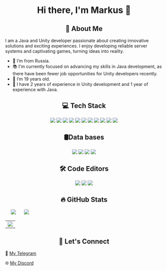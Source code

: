 <h1 align= "center"> Hi there, I'm Markus 👋</h1>

<h2 align= "center"> 🌟 About Me</h2>
I am a Java and Unity developer passionate about creating innovative solutions and exciting experiences. I enjoy developing reliable server systems and captivating games, turning ideas into reality.

- 🌊 I’m from Russia.
- 📚 I'm currently focused on advancing my skills in Java development, as there have been fewer job opportunities for Unity developers recently.
- 🧮 I’m 19 years old.
- 🔗 I have 2 years of experience in Unity development and 1 year of experience with Java.



<div align = "center">
    <h2>💻 Tech Stack</h2>
    <img src="https://img.shields.io/badge/Spring%20Boot-6DB33F?logo=springboot&logoColor=fff"/>
    <img src="https://img.shields.io/badge/HTML-%23E34F26.svg?logo=html5&logoColor=white"/>
    <img src="https://img.shields.io/badge/CSS-1572B6?logo=css3&logoColor=fff"/>
    <img src="https://img.shields.io/badge/JSON-000?logo=json&logoColor=fff"/>
    <img src="https://img.shields.io/badge/JavaScript-F7DF1E?logo=javascript&logoColor=000"/>
    <img src="https://img.shields.io/badge/Linux-FCC624?logo=linux&logoColor=black"/>
    <img src="https://img.shields.io/badge/Docker-2496ED?logo=docker&logoColor=fff"/>
    <img src="https://img.shields.io/badge/Java-%23ED8B00.svg?logo=openjdk&logoColor=white"/>
    <img src="https://img.shields.io/badge/Unity-%23000000.svg?logo=unity&logoColor=white"/>
    <img src="https://custom-icon-badges.demolab.com/badge/C%23-%23239120.svg?logo=cshrp&logoColor=white"/>
    <img src="https://img.shields.io/badge/Kubernetes-326CE5?logo=kubernetes&logoColor=fff"/>
    <h2>🛢Data bases</h2>
    <img src="https://img.shields.io/badge/Postgres-%23316192.svg?logo=postgresql&logoColor=white"/>
    <img src="https://img.shields.io/badge/MongoDB-%234ea94b.svg?logo=mongodb&logoColor=white"/>
    <img src="https://img.shields.io/badge/MySQL-4479A1?logo=mysql&logoColor=fff"/>
    <img src="https://img.shields.io/badge/AWS-%23FF9900.svg?logo=amazon-web-services&logoColor=white"/>
    <h2>🛠️ Code Editors</h2>
    <img src="https://img.shields.io/badge/IntelliJIDEA-000000.svg?logo=intellij-idea&logoColor=white"/>
    <img src="https://img.shields.io/badge/Rider-000?logo=rider&logoColor=fff"/>
    <img src="https://custom-icon-badges.demolab.com/badge/Visual%20Studio%20Code-0078d7.svg?logo=vsc&logoColor=white"/>
</div>
<h2 align= "center"> 🔥 GitHub Stats</h2>

<table class = "tab" style = "border-collapse: separate; border-spacing: 10px 0;">
    <tr>
        <td>
            <img src="https://github-readme-stats.vercel.app/api?username=Vouldvel1&show_icons=true&theme=radical"/>
        </td>
        <td>
            <img src="https://streak-stats.demolab.com?user=Vouldvel1&theme=radical">
        </td>
    </tr>
</table>
<table>
  <tr>
        <td>
            <img src="https://github-readme-activity-graph.vercel.app/graph?username=VouldVel1&theme=github-compact"/>
        </td>
    </tr>
</table>

<h2 align= "center"> 🤝 Let's Connect</h2>

💬 [My Telegram](https://t.me/VouldVell)

🌐 [My Discord](https://discordapp.com/users/946840414420369448/)
